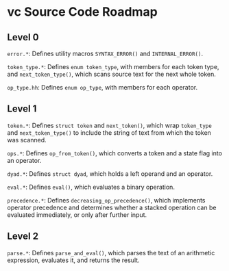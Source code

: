 vc Source Code Roadmap
======================

Level 0
-------

`error.*`:  Defines utility macros `SYNTAX_ERROR()` and `INTERNAL_ERROR()`.

`token_type.*`:  Defines `enum token_type`, with members for each token type, and `next_token_type()`, which scans source text for the next whole token.

`op_type.hh`:  Defines `enum op_type`, with members for each operator.

Level 1
-------

`token.*`:  Defines `struct token` and `next_token()`, which wrap `token_type` and `next_token_type()` to include the string of text from which the token was scanned.

`ops.*`:  Defines `op_from_token()`, which converts a token and a state flag into an operator.

`dyad.*`:  Defines `struct dyad`, which holds a left operand and an operator.

`eval.*`:  Defines `eval()`, which evaluates a binary operation.

`precedence.*`:  Defines `decreasing_op_precedence()`, which implements operator precedence and determines whether a stacked operation can be evaluated immediately, or only after further input.

Level 2
-------

`parse.*`:  Defines `parse_and_eval()`, which parses the text of an arithmetic expression, evaluates it, and returns the result.
